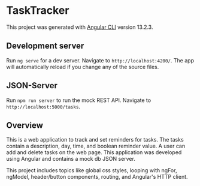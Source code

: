 # TaskTracker

This project was generated with [Angular CLI](https://github.com/angular/angular-cli) version 13.2.3.

## Development server

Run `ng serve` for a dev server. Navigate to `http://localhost:4200/`. The app will automatically reload if you change any of the source files.

## JSON-Server 

Run `npm run server` to run the mock REST API.  Navigate to `http://localhost:5000/tasks`.

## Overview

This is a web application to track and set reminders for tasks.  The tasks contain a description, day, time, and boolean reminder value.  A user can add and delete tasks on the 
web page.  This application was developed using Angular and contains a mock db JSON server.

This project includes topics like global css styles, looping with ngFor, ngModel, header/button components, routing, and Angular's HTTP client.
